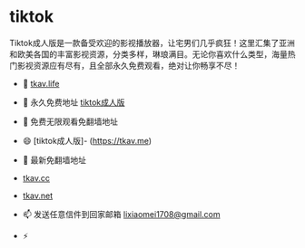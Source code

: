 # tiktok
Tiktok成人版是一款备受欢迎的影视播放器，让宅男们几乎疯狂！这里汇集了亚洲和欧美各国的丰富影视资源，分类多样，琳琅满目。无论你喜欢什么类型，海量热门影视资源应有尽有，且全部永久免费观看，绝对让你畅享不尽！
- 👋 [tkav.life](https://tkav.life)
- 👀 永久免费地址 [tiktok成人版](https://tkav.life)
- 🌱 免费无限观看免翻墙地址  
- 😄 [tiktok成人版]- (https://tkav.me)
- 💞️ 最新免翻墙地址
-  [tkav.cc](https://tkav.cc)
-  [tkav.net](https://tkav.net) 
- 📫 发送任意信件到回家邮箱 lixiaomei1708@gmail.com
 
- ⚡ 
